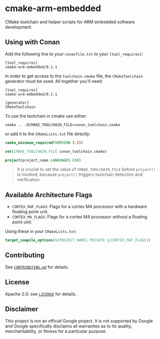 # cmake-arm-embedded

CMake toolchain and helper scripts for ARM embedded software development.

## Using with Conan

Add the following line to your `conanfile.txt` to your `[tool_requires]`:

```
[tool_requires]
cmake-arm-embedded/0.1.1
```

In order to get access to the `toolchain.cmake` file, the `CMakeToolchain`
generator must be used. All together you'll need:

```
[tool_requires]
cmake-arm-embedded/0.1.1

[generator]
CMakeToolchain
```

To use the toolchain in cmake use either:

```
cmake .. -DCMAKE_TOOLCHAIN_FILE=conan_toolchain.cmake
```

or add it to the `CMakeLists.txt` file directly:

```cmake
cmake_minimum_required(VERSION 3.15)

set(CMAKE_TOOLCHAIN_FILE conan_toolchain.cmake)

project(project_name LANGUAGES CXX)
```

> It is crucial to set the value of `CMAKE_TOOLCHAIN_FILE` before `project()` is
> invoked, because `project()` triggers toolchain detection and verification.

## Available Architecture Flags

- `CORTEX_M4F_FLAGS`: Flags for a cortex M4 processor with a hardware floating
  point unit.
- `CORTEX_M4_FLAGS`: Flags for a cortex M4 processor without a floating point
  unit.

Using these in your `CMakeLists.txt`:

```cmake
target_compile_options(${PROJECT_NAME} PRIVATE ${CORTEX_M4F_FLAGS})
```

## Contributing

See [`CONTRIBUTING.md`](CONTRIBUTING.md) for details.

## License

Apache 2.0; see [`LICENSE`](LICENSE) for details.

## Disclaimer

This project is not an official Google project. It is not supported by
Google and Google specifically disclaims all warranties as to its quality,
merchantability, or fitness for a particular purpose.

